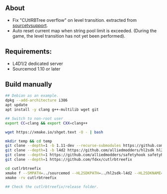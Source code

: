 ## About

- Fix "CUtlRBTree overflow" on level transition. extracted from [sourcetvsupport](https://github.com/shqke/sourcetvsupport).
- Auto reset current map when string pool limit is exceeded. (During the game, the level transition has not yet been performed).

## Requirements:

- L4D1/2 dedicated server
- Sourcemod 1.10 or later

## Build manually
```sh
## Debian as an example.
dpkg --add-architecture i386
apt update
apt install -y clang g++-multilib wget git

## Switch to non-root user
export CC=clang && export CXX=clang++

wget https://xmake.io/shget.text -O - | bash

mkdir temp && cd temp
git clone --depth=1 -b 1.11-dev --recurse-submodules https://github.com/alliedmodders/sourcemod sourcemod
git clone --depth=1 -b l4d2 https://github.com/alliedmodders/hl2sdk hl2sdk-l4d2
git clone --depth=1 https://github.com/alliedmodders/safetyhook safetyhook
git clone --depth=1 https://github.com/fdxx/cutlrbtreefix

cd cutlrbtreefix
xmake f --SMPATH=../sourcemod --HL2SDKPATH=../hl2sdk-l4d2 --HL2SDKNAME=l4d2 --SAFETYHOOKPATH=../safetyhook
xmake -rv cutlrbtreefix

## Check the cutlrbtreefix/release folder.
```
